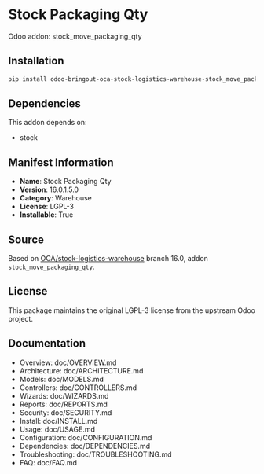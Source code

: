 # Stock Packaging Qty

Odoo addon: stock_move_packaging_qty

## Installation

```bash
pip install odoo-bringout-oca-stock-logistics-warehouse-stock_move_packaging_qty
```

## Dependencies

This addon depends on:
- stock

## Manifest Information

- **Name**: Stock Packaging Qty
- **Version**: 16.0.1.5.0
- **Category**: Warehouse
- **License**: LGPL-3
- **Installable**: True

## Source

Based on [OCA/stock-logistics-warehouse](https://github.com/OCA/stock-logistics-warehouse) branch 16.0, addon `stock_move_packaging_qty`.

## License

This package maintains the original LGPL-3 license from the upstream Odoo project.

## Documentation

- Overview: doc/OVERVIEW.md
- Architecture: doc/ARCHITECTURE.md
- Models: doc/MODELS.md
- Controllers: doc/CONTROLLERS.md
- Wizards: doc/WIZARDS.md
- Reports: doc/REPORTS.md
- Security: doc/SECURITY.md
- Install: doc/INSTALL.md
- Usage: doc/USAGE.md
- Configuration: doc/CONFIGURATION.md
- Dependencies: doc/DEPENDENCIES.md
- Troubleshooting: doc/TROUBLESHOOTING.md
- FAQ: doc/FAQ.md

